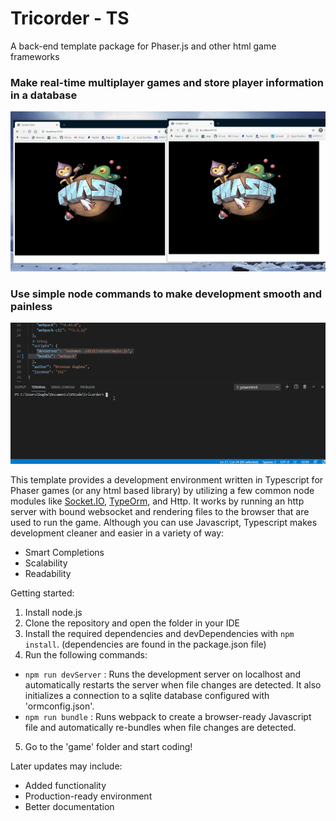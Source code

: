 # Tricorder - TS
A back-end template package for Phaser.js and other html game frameworks

### **Make real-time multiplayer games and store player information in a database**
![browser](docs/tricorder-demonstration-browser.gif)

### **Use simple node commands to make development smooth and painless**
![server](docs/tricorder-demonstration-npm-commands.gif)

This template provides a development environment written in Typescript for Phaser games (or any html based library) by utilizing a few common node modules like [Socket.IO](https://socket.io/docs/), [TypeOrm](https://typeorm.io/#/), and Http. It works by running an http server with bound websocket and rendering files to the browser that are used to run the game. Although you can use Javascript, Typescript makes development cleaner and easier in a variety of way: 
- Smart Completions
- Scalability
- Readability

Getting started: 
1. Install node.js
2. Clone the repository and open the folder in your IDE
3. Install the required dependencies and devDependencies with `npm install`. (dependencies are found in the package.json file)
4. Run the following commands: 
- `npm run devServer`
: Runs the development server on localhost and automatically restarts the server when file changes are detected. It also initializes a connection to a sqlite database configured with 'ormconfig.json'.
- `npm run bundle`
: Runs webpack to create a browser-ready Javascript file and automatically re-bundles when file changes are detected.
5. Go to the 'game' folder and start coding!

Later updates may include:
- Added functionality
- Production-ready environment
- Better documentation
